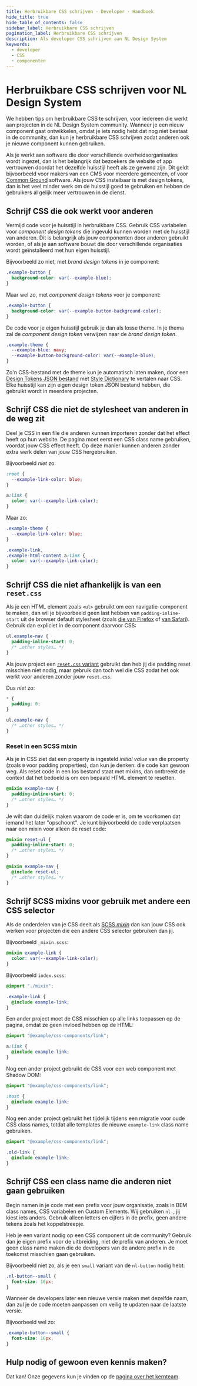 ```yaml
---
title: Herbruikbare CSS schrijven · Developer · Handboek
hide_title: true
hide_table_of_contents: false
sidebar_label: Herbruikbare CSS schrijven
pagination_label: Herbruikbare CSS schrijven
description: Als developer CSS schrijven aan NL Design System
keywords:
  - developer
  - CSS
  - componenten
---
```


# Herbruikbare CSS schrijven voor NL Design System

We hebben tips om herbruikbare CSS te schrijven, voor iedereen die werkt aan projecten in de NL Design System community. Wanneer je een nieuw component gaat ontwikkelen, omdat je iets nodig hebt dat nog niet bestaat in de community, dan kun je herbruikbare CSS schrijven zodat anderen ook je nieuwe component kunnen gebruiken.

Als je werkt aan software die door verschillende overheidsorganisaties wordt ingezet, dan is het belangrijk dat bezoekers de website of app vertrouwen doordat het dezelfde huisstijl heeft als ze gewend zijn. Dit geldt bijvoorbeeld voor makers van een CMS voor meerdere gemeenten, of voor [Common Ground](http://commonground.nl) software. Als jouw CSS instelbaar is met design tokens, dan is het veel minder werk om de huisstijl goed te gebruiken en hebben de gebruikers al gelijk meer vertrouwen in de dienst.

## Schrijf CSS die ook werkt voor anderen

Vermijd code voor je huisstijl in herbruikbare CSS. Gebruik CSS variabelen voor _component design tokens_ die ingevuld kunnen worden met de huisstijl van anderen. Dit is belangrijk als jouw componenten door anderen gebruikt worden, of als je aan software bouwt die door verschillende organisaties wordt geïnstalleerd met hun eigen huisstijl.

Bijvoorbeeld zo niet, met _brand design tokens_ in je component:

```css
.example-button {
  background-color: var(--example-blue);
}
```

Maar wel zo, met _component design tokens_ voor je component:

```css
.example-button {
  background-color: var(--example-button-background-color);
}
```

De code voor je eigen huisstijl gebruik je dan als losse theme. In je thema zal de _component design token_ verwijzen naar de _brand design token_.

```css
.example-theme {
  --example-blue: navy;
  --example-button-background-color: var(--example-blue);
}
```

Zo'n CSS-bestand met de theme kun je automatisch laten maken, door een [Design Tokens JSON bestand](https://design-tokens.github.io/community-group/format/) met [Style Dictionary](https://styledictionary.com) te vertalen naar CSS. Elke huisstijl kan zijn eigen design token JSON bestand hebben, die gebruikt wordt in meerdere projecten.

## Schrijf CSS die niet de stylesheet van anderen in de weg zit

Deel je CSS in een file die anderen kunnen importeren zonder dat het effect heeft op hun website. De pagina moet eerst een CSS class name gebruiken, voordat jouw CSS effect heeft. Op deze manier kunnen anderen zonder extra werk delen van jouw CSS hergebruiken.

Bijvoorbeeld _niet_ zo:

```css
:root {
  --example-link-color: blue;
}

a:link {
  color: var(--example-link-color);
}
```

Maar zo:

```css
.example-theme {
  --example-link-color: blue;
}

.example-link,
.example-html-content a:link {
  color: var(--example-link-color);
}
```

## Schrijf CSS die niet afhankelijk is van een `reset.css`

Als je een HTML element zoals `<ul>` gebruikt om een navigatie-component te maken, dan wil je bijvoorbeeld geen last hebben van `padding-inline-start` uit de browser default stylesheet (zoals [die van Firefox](https://hg.mozilla.org/mozilla-central/file/tip/layout/style/res/html.css) of [van Safari](https://trac.webkit.org/browser/trunk/Source/WebCore/css/html.css)). Gebruik dan expliciet in de component daarvoor CSS:

```css
ul.example-nav {
  padding-inline-start: 0;
  /* …other styles… */
}
```

Als jouw project een [`reset.css` variant](https://meyerweb.com/eric/tools/css/reset/) gebruikt dan heb jij die padding reset misschien niet nodig, maar gebruik dan toch wel die CSS zodat het ook werkt voor anderen zonder jouw `reset.css`.

Dus _niet_ zo:

```css
* {
  padding: 0;
}

ul.example-nav {
  /* …other styles… */
}
```

### Reset in een SCSS mixin

Als je in CSS ziet dat een property is ingesteld _initial value_ van die property (zoals `0` voor padding properties), dan kun je denken: die code kan gewoon weg. Als reset code in een los bestand staat met mixins, dan ontbreekt de context dat het bedoeld is om een bepaald HTML element te resetten.

```scss
@mixin example-nav {
  padding-inline-start: 0;
  /* …other styles… */
}
```

Je wilt dan duidelijk maken waarom de code er is, om te voorkomen dat iemand het later "opschoont". Je kunt bijvoorbeeld de code verplaatsen naar een mixin voor alleen de reset code:

```scss
@mixin reset-ul {
  padding-inline-start: 0;
  /* …other styles… */
}

@mixin example-nav {
  @include reset-ul;
  /* …other styles… */
}
```

## Schrijf SCSS mixins voor gebruik met andere een CSS selector

Als de onderdelen van je CSS deelt als [SCSS _mixin_](https://sass-lang.com/documentation/at-rules/mixin) dan kan jouw CSS ook werken voor projecten die een andere CSS selector gebruiken dan jij.

Bijvoorbeeld `_mixin.scss`:

```scss
@mixin example-link {
  color: var(--example-link-color);
}
```

Bijvoorbeeld `index.scss`:

```scss
@import "./mixin";

.example-link {
  @include example-link;
}
```

Een ander project moet de CSS misschien op alle links toepassen op de pagina, omdat ze geen invloed hebben op de HTML:

```scss
@import "@example/css-components/link";

a:link {
  @include example-link;
}
```

Nog een ander project gebruikt de CSS voor een web component met Shadow DOM:

```scss
@import "@example/css-components/link";

:host {
  @include example-link;
}
```

Nog een ander project gebruikt het tijdelijk tijdens een migratie voor oude CSS class names, totdat alle templates de nieuwe `example-link` class name gebruiken.

```scss
@import "@example/css-components/link";

.old-link {
  @include example-link;
}
```

## Schrijf CSS een class name die anderen niet gaan gebruiken

Begin namen in je code met een prefix voor jouw organisatie, zoals in BEM class names, CSS variabelen en Custom Elements. Wij gebruiken `nl-`, jij kiest iets anders. Gebruik alleen letters en cijfers in de prefix, geen andere tekens zoals het koppelstreepje.

Heb je een variant nodig op een CSS component uit de community? Gebruik dan je eigen prefix voor de uitbreiding, niet de prefix van anderen. Je moet geen class name maken die de developers van de andere prefix in de toekomst misschien gaan gebruiken.

Bijvoorbeeld niet zo, als je een `small` variant van de `nl-button` nodig hebt:

```css
.nl-button--small {
  font-size: 16px;
}
```

Wanneer de developers later een nieuwe versie maken met dezelfde naam, dan zul je de code moeten aanpassen om veilig te updaten naar de laatste versie.

Bijvoorbeeld wel zo:

```css
.example-button--small {
  font-size: 16px;
}
```

## Hulp nodig of gewoon even kennis maken?

Dat kan! Onze gegevens kun je vinden op de [pagina over het kernteam](/project/kernteam).
